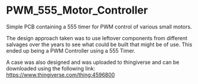 # PWM_555_Motor_Controller
Simple PCB containing a 555 timer for PWM control of various small motors.

The design approach taken was to use leftover components from different salvages over the years to see what could be built that might be of use. 
This ended up being a PWM Controller using a 555 Timer.

A case was also designed and was uploaded to thingiverse and can be downloaded using the following link:
https://www.thingiverse.com/thing:4596800

